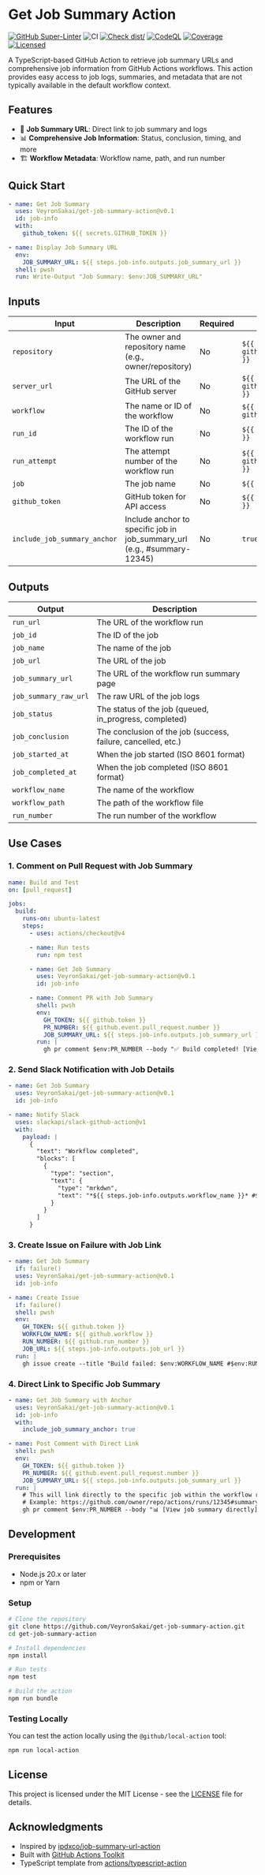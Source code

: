 # Get Job Summary Action

[![GitHub Super-Linter](https://github.com/VeyronSakai/get-job-summary-action/actions/workflows/linter.yml/badge.svg)](https://github.com/super-linter/super-linter)
![CI](https://github.com/VeyronSakai/get-job-summary-action/actions/workflows/ci.yml/badge.svg)
[![Check dist/](https://github.com/VeyronSakai/get-job-summary-action/actions/workflows/check-dist.yml/badge.svg)](https://github.com/VeyronSakai/get-job-summary-action/actions/workflows/check-dist.yml)
[![CodeQL](https://github.com/VeyronSakai/get-job-summary-action/actions/workflows/codeql-analysis.yml/badge.svg)](https://github.com/VeyronSakai/get-job-summary-action/actions/workflows/codeql-analysis.yml)
[![Coverage](./badges/coverage.svg)](./badges/coverage.svg)
[![Licensed](https://github.com/VeyronSakai/get-job-summary-action/actions/workflows/licensed.yml/badge.svg)](https://github.com/VeyronSakai/get-job-summary-action/actions/workflows/licensed.yml)

A TypeScript-based GitHub Action to retrieve job summary URLs and comprehensive
job information from GitHub Actions workflows. This action provides easy access
to job logs, summaries, and metadata that are not typically available in the
default workflow context.

## Features

- 🔗 **Job Summary URL**: Direct link to job summary and logs
- 📊 **Comprehensive Job Information**: Status, conclusion, timing, and more
- 🏗️ **Workflow Metadata**: Workflow name, path, and run number

## Quick Start

```yaml
- name: Get Job Summary
  uses: VeyronSakai/get-job-summary-action@v0.1
  id: job-info
  with:
    github_token: ${{ secrets.GITHUB_TOKEN }}

- name: Display Job Summary URL
  env:
    JOB_SUMMARY_URL: ${{ steps.job-info.outputs.job_summary_url }}
  shell: pwsh
  run: Write-Output "Job Summary: $env:JOB_SUMMARY_URL"
```

## Inputs

| Input                        | Description                                                              | Required | Default                     |
| ---------------------------- | ------------------------------------------------------------------------ | -------- | --------------------------- |
| `repository`                 | The owner and repository name (e.g., owner/repository)                   | No       | `${{ github.repository }}`  |
| `server_url`                 | The URL of the GitHub server                                             | No       | `${{ github.server_url }}`  |
| `workflow`                   | The name or ID of the workflow                                           | No       | `${{ github.workflow }}`    |
| `run_id`                     | The ID of the workflow run                                               | No       | `${{ github.run_id }}`      |
| `run_attempt`                | The attempt number of the workflow run                                   | No       | `${{ github.run_attempt }}` |
| `job`                        | The job name                                                             | No       | `${{ github.job }}`         |
| `github_token`               | GitHub token for API access                                              | No       | `${{ github.token }}`       |
| `include_job_summary_anchor` | Include anchor to specific job in job_summary_url (e.g., #summary-12345) | No       | `true`                      |

## Outputs

| Output                | Description                                                   |
| --------------------- | ------------------------------------------------------------- |
| `run_url`             | The URL of the workflow run                                   |
| `job_id`              | The ID of the job                                             |
| `job_name`            | The name of the job                                           |
| `job_url`             | The URL of the job                                            |
| `job_summary_url`     | The URL of the workflow run summary page                      |
| `job_summary_raw_url` | The raw URL of the job logs                                   |
| `job_status`          | The status of the job (queued, in_progress, completed)        |
| `job_conclusion`      | The conclusion of the job (success, failure, cancelled, etc.) |
| `job_started_at`      | When the job started (ISO 8601 format)                        |
| `job_completed_at`    | When the job completed (ISO 8601 format)                      |
| `workflow_name`       | The name of the workflow                                      |
| `workflow_path`       | The path of the workflow file                                 |
| `run_number`          | The run number of the workflow                                |

## Use Cases

### 1. Comment on Pull Request with Job Summary

```yaml
name: Build and Test
on: [pull_request]

jobs:
  build:
    runs-on: ubuntu-latest
    steps:
      - uses: actions/checkout@v4

      - name: Run tests
        run: npm test

      - name: Get Job Summary
        uses: VeyronSakai/get-job-summary-action@v0.1
        id: job-info

      - name: Comment PR with Job Summary
        shell: pwsh
        env:
          GH_TOKEN: ${{ github.token }}
          PR_NUMBER: ${{ github.event.pull_request.number }}
          JOB_SUMMARY_URL: ${{ steps.job-info.outputs.job_summary_url }}
        run: |
          gh pr comment $env:PR_NUMBER --body "✅ Build completed! [View job summary]($env:JOB_SUMMARY_URL)"
```

### 2. Send Slack Notification with Job Details

```yaml
- name: Get Job Summary
  uses: VeyronSakai/get-job-summary-action@v0.1
  id: job-info

- name: Notify Slack
  uses: slackapi/slack-github-action@v1
  with:
    payload: |
      {
        "text": "Workflow completed",
        "blocks": [
          {
            "type": "section",
            "text": {
              "type": "mrkdwn",
              "text": "*${{ steps.job-info.outputs.workflow_name }}* #${{ steps.job-info.outputs.run_number }}\nStatus: ${{ steps.job-info.outputs.job_status }}\n<${{ steps.job-info.outputs.job_summary_url }}|View Summary>"
            }
          }
        ]
      }
```

### 3. Create Issue on Failure with Job Link

```yaml
- name: Get Job Summary
  if: failure()
  uses: VeyronSakai/get-job-summary-action@v0.1
  id: job-info

- name: Create Issue
  if: failure()
  shell: pwsh
  env:
    GH_TOKEN: ${{ github.token }}
    WORKFLOW_NAME: ${{ github.workflow }}
    RUN_NUMBER: ${{ github.run_number }}
    JOB_URL: ${{ steps.job-info.outputs.job_url }}
  run: |
    gh issue create --title "Build failed: $env:WORKFLOW_NAME #$env:RUN_NUMBER" --body "The workflow failed. [View job logs]($env:JOB_URL)"
```

### 4. Direct Link to Specific Job Summary

```yaml
- name: Get Job Summary with Anchor
  uses: VeyronSakai/get-job-summary-action@v0.1
  id: job-info
  with:
    include_job_summary_anchor: true

- name: Post Comment with Direct Link
  shell: pwsh
  env:
    GH_TOKEN: ${{ github.token }}
    PR_NUMBER: ${{ github.event.pull_request.number }}
    JOB_SUMMARY_URL: ${{ steps.job-info.outputs.job_summary_url }}
  run: |
    # This will link directly to the specific job within the workflow run
    # Example: https://github.com/owner/repo/actions/runs/12345#summary-67890
    gh pr comment $env:PR_NUMBER --body "📊 [View job summary directly]($env:JOB_SUMMARY_URL)"
```

## Development

### Prerequisites

- Node.js 20.x or later
- npm or Yarn

### Setup

```bash
# Clone the repository
git clone https://github.com/VeyronSakai/get-job-summary-action.git
cd get-job-summary-action

# Install dependencies
npm install

# Run tests
npm test

# Build the action
npm run bundle
```

### Testing Locally

You can test the action locally using the `@github/local-action` tool:

```bash
npm run local-action
```

## License

This project is licensed under the MIT License - see the [LICENSE](LICENSE) file
for details.

## Acknowledgments

- Inspired by
  [ipdxco/job-summary-url-action](https://github.com/ipdxco/job-summary-url-action)
- Built with [GitHub Actions Toolkit](https://github.com/actions/toolkit)
- TypeScript template from
  [actions/typescript-action](https://github.com/actions/typescript-action)
